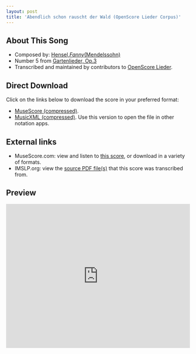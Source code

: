 ```yaml
---
layout: post
title: 'Abendlich schon rauscht der Wald (OpenScore Lieder Corpus)'
---
```


## About This Song

- Composed by: [Hensel,_Fanny_(Mendelssohn)](https://fourscoreandmore.org/openscore/lieder/Hensel,_Fanny_(Mendelssohn))
- Number 5 from [Gartenlieder, Op.3](https://fourscoreandmore.org/openscore/lieder/Hensel,_Fanny_(Mendelssohn)/Gartenlieder,_Op.3)
- Transcribed and maintained by contributors to [OpenScore Lieder].

[OpenScore Lieder]: https://musescore.com/openscore-lieder-corpus

## Direct Download

Click on the links below to download the score in your preferred format:
- [MuseScore (compressed)](https://github.com/openscore/lieder/blob/main/scores/Hensel,_Fanny_(Mendelssohn)/Gartenlieder,_Op.3/5_Abendlich_schon_rauscht_der_Wald/lc6034473.mscz?raw=true).
- [MusicXML (compressed)](https://github.com/openscore/lieder/blob/main/scores/Hensel,_Fanny_(Mendelssohn)/Gartenlieder,_Op.3/5_Abendlich_schon_rauscht_der_Wald/lc6034473.mxl?raw=true). Use this version to open the file in other notation apps.

## External links

- MuseScore.com: view and listen to [this score][MuseScore], or download in a variety of formats.
- IMSLP.org: view the [source PDF file(s)][IMSLP] that this score was transcribed from.

[MuseScore]: https://musescore.com/score/6034473
[IMSLP]: https://imslp.org/wiki/Special:ReverseLookup/558571

## Preview

<iframe width="100%" height="394" src="https://musescore.com/openscore-lieder-corpus/scores/6034473/embed" frameborder="0" allowfullscreen allow="autoplay; fullscreen"></iframe>
